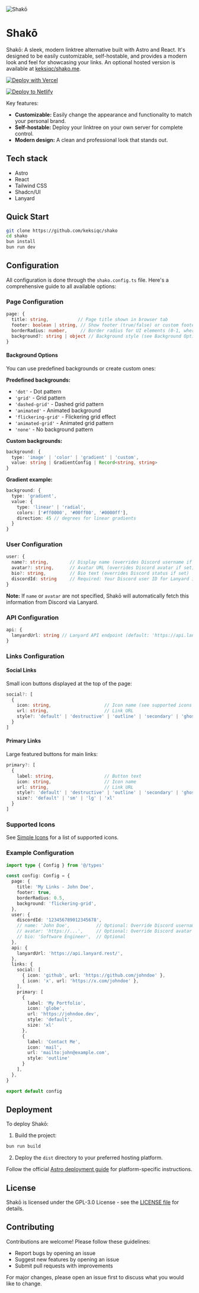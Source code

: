 ![Shakō](https://raw.githubusercontent.com/keksiqc/shako/main/.github/assets/banner.png)

# Shakō

Shakō: A sleek, modern linktree alternative built with Astro and React. It's designed to be easily customizable, self-hostable, and provides a modern look and feel for showcasing your links. An optional hosted version is available at [keksiqc/shako.me](https://github.com/keksiq/shako.me).

[![Deploy with Vercel](https://vercel.com/button)](https://vercel.com/new/clone?repository-url=https%3A%2F%2Fgithub.com%2Fkeksiqc%2Fshako&project-name=shako&repository-name=shako)

[![Deploy to Netlify](https://www.netlify.com/img/deploy/button.svg)](https://app.netlify.com/start/deploy?repository=https://github.com/keksiqc/shako)

Key features:

- **Customizable:** Easily change the appearance and functionality to match your personal brand.
- **Self-hostable:** Deploy your linktree on your own server for complete control.
- **Modern design:** A clean and professional look that stands out.

## Tech stack

- Astro
- React
- Tailwind CSS
- Shadcn/UI
- Lanyard

## Quick Start

```bash
git clone https://github.com/keksiqc/shako
cd shako
bun install
bun run dev
```

## Configuration

All configuration is done through the `shako.config.ts` file. Here's a comprehensive guide to all available options:

### Page Configuration

```typescript
page: {
  title: string,           // Page title shown in browser tab
  footer: boolean | string, // Show footer (true/false) or custom footer text
  borderRadius: number,     // Border radius for UI elements (0-1, where 1 = full radius)
  background?: string | object // Background style (see Background Options below)
}
```

#### Background Options

You can use predefined backgrounds or create custom ones:

**Predefined backgrounds:**
- `'dot'` - Dot pattern
- `'grid'` - Grid pattern
- `'dashed-grid'` - Dashed grid pattern
- `'animated'` - Animated background
- `'flickering-grid'` - Flickering grid effect
- `'animated-grid'` - Animated grid pattern
- `'none'` - No background pattern

**Custom backgrounds:**
```typescript
background: {
  type: 'image' | 'color' | 'gradient' | 'custom',
  value: string | GradientConfig | Record<string, string>
}
```

**Gradient example:**
```typescript
background: {
  type: 'gradient',
  value: {
    type: 'linear' | 'radial',
    colors: ['#ff0000', '#00ff00', '#0000ff'],
    direction: 45 // degrees for linear gradients
  }
}
```

### User Configuration

```typescript
user: {
  name?: string,        // Display name (overrides Discord username if set)
  avatar?: string,      // Avatar URL (overrides Discord avatar if set)
  bio?: string,         // Bio text (overrides Discord status if set)
  discordId: string     // Required: Your Discord user ID for Lanyard integration
}
```

**Note:** If `name` or `avatar` are not specified, Shakō will automatically fetch this information from Discord via Lanyard.

### API Configuration

```typescript
api: {
  lanyardUrl: string // Lanyard API endpoint (default: 'https://api.lanyard.rest/')
}
```

### Links Configuration

#### Social Links
Small icon buttons displayed at the top of the page:

```typescript
social?: [
  {
    icon: string,                    // Icon name (see supported icons below)
    url: string,                     // Link URL
    style?: 'default' | 'destructive' | 'outline' | 'secondary' | 'ghost' | 'link'
  }
]
```

#### Primary Links
Large featured buttons for main links:

```typescript
primary?: [
  {
    label: string,                   // Button text
    icon: string,                    // Icon name
    url: string,                     // Link URL
    style?: 'default' | 'destructive' | 'outline' | 'secondary' | 'ghost' | 'link',
    size?: 'default' | 'sm' | 'lg' | 'xl'
  }
]
```

### Supported Icons

See [Simple Icons](https://simpleicons.org/) for a list of supported icons.

### Example Configuration

```typescript
import type { Config } from '@/types'

const config: Config = {
  page: {
    title: 'My Links - John Doe',
    footer: true,
    borderRadius: 0.5,
    background: 'flickering-grid',
  },
  user: {
    discordId: '123456789012345678',
    // name: 'John Doe',          // Optional: Override Discord username
    // avatar: 'https://...',     // Optional: Override Discord avatar
    // bio: 'Software Engineer',  // Optional
  },
  api: {
    lanyardUrl: 'https://api.lanyard.rest/',
  },
  links: {
    social: [
      { icon: 'github', url: 'https://github.com/johndoe' },
      { icon: 'x', url: 'https://x.com/johndoe' },
    ],
    primary: [
      {
        label: 'My Portfolio',
        icon: 'globe',
        url: 'https://johndoe.dev',
        style: 'default',
        size: 'xl'
      },
      {
        label: 'Contact Me',
        icon: 'mail',
        url: 'mailto:john@example.com',
        style: 'outline'
      }
    ],
  },
}

export default config
```

## Deployment

To deploy Shakō:

1. Build the project:
```bash
bun run build
```

2. Deploy the `dist` directory to your preferred hosting platform.

Follow the official [Astro deployment guide](https://docs.astro.build/en/guides/deploy/) for platform-specific instructions.

## License

Shakō is licensed under the GPL-3.0 License - see the [LICENSE file](./LICENSE) for details.

## Contributing

Contributions are welcome! Please follow these guidelines:

- Report bugs by opening an issue
- Suggest new features by opening an issue
- Submit pull requests with improvements

For major changes, please open an issue first to discuss what you would like to change.
